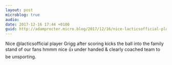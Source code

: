 ```yaml
---
layout: post
microblog: true
audio: 
date: 2017-12-16 17:44 +0100
guid: http://adamprocter.micro.blog/2017/12/16/nice-lacticsofficial-player.html
---
```

Nice @lacticsofficial player Grigg after scoring kicks the ball into the family stand of our fans hmmm nice 👍 under handed & clearly coached team to be unsporting. 
